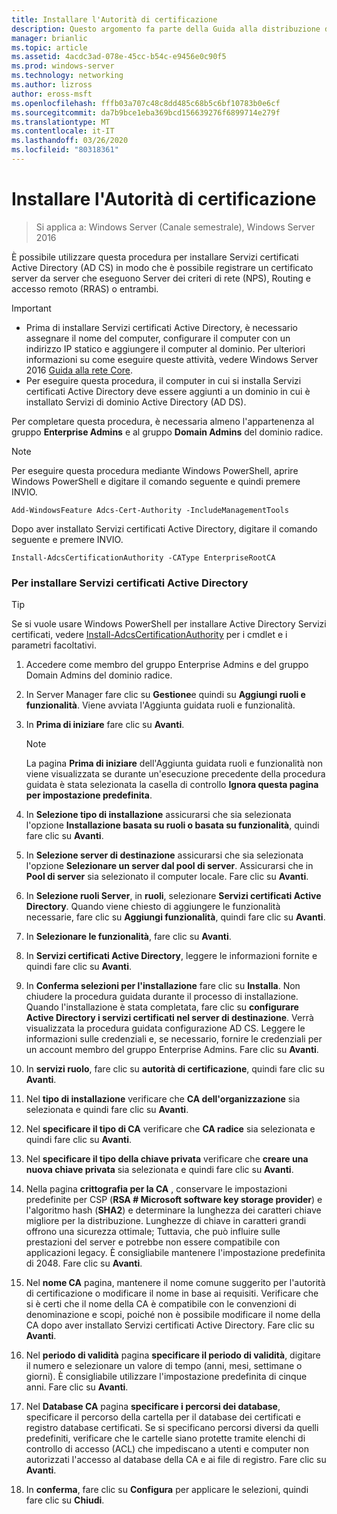```yaml
---
title: Installare l'Autorità di certificazione
description: Questo argomento fa parte della Guida alla distribuzione di un Server dei certificati per le distribuzioni Wireless e cablate 802.1 X
manager: brianlic
ms.topic: article
ms.assetid: 4acdc3ad-078e-45cc-b54c-e9456e0c90f5
ms.prod: windows-server
ms.technology: networking
ms.author: lizross
author: eross-msft
ms.openlocfilehash: fffb03a707c48c8dd485c68b5c6bf10783b0e6cf
ms.sourcegitcommit: da7b9bce1eba369bcd156639276f6899714e279f
ms.translationtype: MT
ms.contentlocale: it-IT
ms.lasthandoff: 03/26/2020
ms.locfileid: "80318361"
---
```

# <a name="install-the-certification-authority"></a>Installare l'Autorità di certificazione

>Si applica a: Windows Server (Canale semestrale), Windows Server 2016

È possibile utilizzare questa procedura per installare Servizi certificati Active Directory (AD CS) in modo che è possibile registrare un certificato server da server che eseguono Server dei criteri di rete (NPS), Routing e accesso remoto (RRAS) o entrambi.  
  
> [!IMPORTANT]  
> -   Prima di installare Servizi certificati Active Directory, è necessario assegnare il nome del computer, configurare il computer con un indirizzo IP statico e aggiungere il computer al dominio. Per ulteriori informazioni su come eseguire queste attività, vedere Windows Server 2016 [Guida alla rete Core](https://technet.microsoft.com/windows-server-docs/networking/core-network-guide/core-network-guide).  
> -   Per eseguire questa procedura, il computer in cui si installa Servizi certificati Active Directory deve essere aggiunti a un dominio in cui è installato Servizi di dominio Active Directory (AD DS).  
  
Per completare questa procedura, è necessaria almeno l'appartenenza al gruppo **Enterprise Admins** e al gruppo **Domain Admins** del dominio radice.  
  
> [!NOTE]  
> Per eseguire questa procedura mediante Windows PowerShell, aprire Windows PowerShell e digitare il comando seguente e quindi premere INVIO.   
>   
> `Add-WindowsFeature Adcs-Cert-Authority -IncludeManagementTools`  
>   
> Dopo aver installato Servizi certificati Active Directory, digitare il comando seguente e premere INVIO.  
>   
> `Install-AdcsCertificationAuthority -CAType EnterpriseRootCA`  
  
### <a name="to-install-active-directory-certificate-services"></a>Per installare Servizi certificati Active Directory  

> [!TIP]
> Se si vuole usare Windows PowerShell per installare Active Directory Servizi certificati, vedere [Install-AdcsCertificationAuthority](https://docs.microsoft.com/powershell/module/adcsdeployment/install-adcscertificationauthority?view=win10-ps) per i cmdlet e i parametri facoltativi.
  
1.  Accedere come membro del gruppo Enterprise Admins e del gruppo Domain Admins del dominio radice.  
  
2.  In Server Manager fare clic su **Gestione**e quindi su **Aggiungi ruoli e funzionalità**. Viene avviata l'Aggiunta guidata ruoli e funzionalità.  
  
3.  In **Prima di iniziare** fare clic su **Avanti**.  
  
    > [!NOTE]  
    > La pagina **Prima di iniziare** dell'Aggiunta guidata ruoli e funzionalità non viene visualizzata se durante un'esecuzione precedente della procedura guidata è stata selezionata la casella di controllo **Ignora questa pagina per impostazione predefinita**.  
  
4.  In **Selezione tipo di installazione** assicurarsi che sia selezionata l'opzione **Installazione basata su ruoli o basata su funzionalità**, quindi fare clic su **Avanti**.  
  
5.  In **Selezione server di destinazione** assicurarsi che sia selezionata l'opzione **Selezionare un server dal pool di server**. Assicurarsi che in **Pool di server** sia selezionato il computer locale. Fare clic su **Avanti**.  
  
6.  In **Selezione ruoli Server**, in **ruoli**, selezionare **Servizi certificati Active Directory**. Quando viene chiesto di aggiungere le funzionalità necessarie, fare clic su **Aggiungi funzionalità**, quindi fare clic su **Avanti**.  
  
7.  In **Selezionare le funzionalità**, fare clic su **Avanti**.  
  
8.  In **Servizi certificati Active Directory**, leggere le informazioni fornite e quindi fare clic su **Avanti**.  
  
9. In **Conferma selezioni per l'installazione** fare clic su **Installa**. Non chiudere la procedura guidata durante il processo di installazione. Quando l'installazione è stata completata, fare clic su **configurare Active Directory i servizi certificati nel server di destinazione**. Verrà visualizzata la procedura guidata configurazione AD CS. Leggere le informazioni sulle credenziali e, se necessario, fornire le credenziali per un account membro del gruppo Enterprise Admins. Fare clic su **Avanti**.  
  
10. In **servizi ruolo**, fare clic su **autorità di certificazione**, quindi fare clic su **Avanti**.  
  
11. Nel **tipo di installazione** verificare che **CA dell'organizzazione** sia selezionata e quindi fare clic su **Avanti**.  
  
12. Nel **specificare il tipo di CA** verificare che **CA radice** sia selezionata e quindi fare clic su **Avanti**.  
  
13. Nel **specificare il tipo della chiave privata** verificare che **creare una nuova chiave privata** sia selezionata e quindi fare clic su **Avanti**.  
  
14. Nella pagina **crittografia per la CA** , conservare le impostazioni predefinite per CSP (**RSA # Microsoft software key storage provider**) e l'algoritmo hash (**SHA2**) e determinare la lunghezza dei caratteri chiave migliore per la distribuzione. Lunghezze di chiave in caratteri grandi offrono una sicurezza ottimale; Tuttavia, che può influire sulle prestazioni del server e potrebbe non essere compatibile con applicazioni legacy. È consigliabile mantenere l'impostazione predefinita di 2048. Fare clic su **Avanti**.  
  
15. Nel **nome CA** pagina, mantenere il nome comune suggerito per l'autorità di certificazione o modificare il nome in base ai requisiti. Verificare che si è certi che il nome della CA è compatibile con le convenzioni di denominazione e scopi, poiché non è possibile modificare il nome della CA dopo aver installato Servizi certificati Active Directory. Fare clic su **Avanti**.  
  
16. Nel **periodo di validità** pagina **specificare il periodo di validità**, digitare il numero e selezionare un valore di tempo (anni, mesi, settimane o giorni). È consigliabile utilizzare l'impostazione predefinita di cinque anni. Fare clic su **Avanti**.  
  
17. Nel **Database CA** pagina **specificare i percorsi dei database**, specificare il percorso della cartella per il database dei certificati e registro database certificati. Se si specificano percorsi diversi da quelli predefiniti, verificare che le cartelle siano protette tramite elenchi di controllo di accesso (ACL) che impediscano a utenti e computer non autorizzati l'accesso al database della CA e ai file di registro. Fare clic su **Avanti**.  
  
18. In **conferma**, fare clic su **Configura** per applicare le selezioni, quindi fare clic su **Chiudi**.  
  


